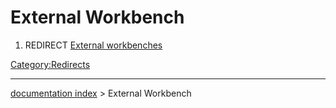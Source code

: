 # External Workbench
1.  REDIRECT [External workbenches](External_workbenches.md)



[Category:Redirects](Category:Redirects.md)

---
[documentation index](../README.md) > External Workbench
